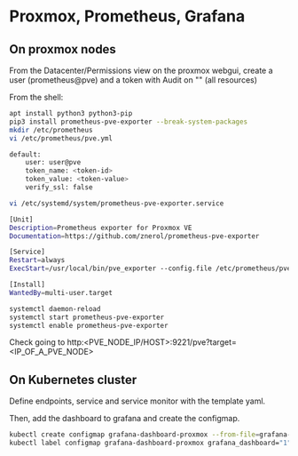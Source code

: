 # Proxmox, Prometheus, Grafana

## On proxmox nodes

From the Datacenter/Permissions view on the proxmox webgui, create a user (prometheus@pve) and a token with Audit on "\" (all resources)

From the shell:

```bash
apt install python3 python3-pip
pip3 install prometheus-pve-exporter --break-system-packages
mkdir /etc/prometheus
vi /etc/prometheus/pve.yml
```

```bash
default:
    user: user@pve
    token_name: <token-id>
    token_value: <token-value>
    verify_ssl: false
```

```bash
vi /etc/systemd/system/prometheus-pve-exporter.service
```

```bash
[Unit]
Description=Prometheus exporter for Proxmox VE
Documentation=https://github.com/znerol/prometheus-pve-exporter

[Service]
Restart=always
ExecStart=/usr/local/bin/pve_exporter --config.file /etc/prometheus/pve.yml

[Install]
WantedBy=multi-user.target
```

```bash
systemctl daemon-reload
systemctl start prometheus-pve-exporter
systemctl enable prometheus-pve-exporter
```

Check going to http:<PVE_NODE_IP/HOST>:9221/pve?target=<IP_OF_A_PVE_NODE>

## On  Kubernetes cluster

Define endpoints, service and service monitor with the template yaml.

Then, add the dashboard to grafana and create the configmap.

```bash
kubectl create configmap grafana-dashboard-proxmox --from-file=grafana-proxmox.json -n monitoring
kubectl label configmap grafana-dashboard-proxmox grafana_dashboard="1" -n monitoring
```
